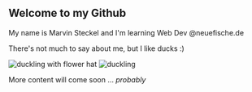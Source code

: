 ## Welcome to my Github

My name is Marvin Steckel and I'm learning Web Dev @neuefische.de

There's not much to say about me, but I like ducks :)

![duckling with flower hat](https://user-images.githubusercontent.com/15978350/160557108-7f1044a7-ee69-4675-84af-d932ef1cc573.jpeg)
![duckling](https://user-images.githubusercontent.com/15978350/160557053-6443736a-090b-4c5a-8230-827468df8269.jpeg)

More content will come soon ... *probably*
